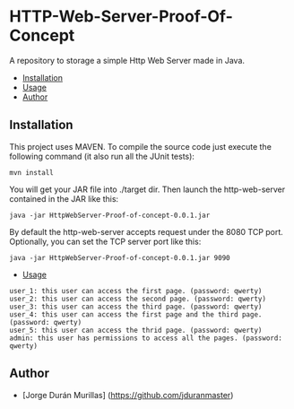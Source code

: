 # HTTP-Web-Server-Proof-Of-Concept
A repository to storage a simple Http Web Server made in Java.

- [Installation](#installation)
- [Usage](#usage)
- [Author](#author)

## Installation

This project uses MAVEN. To compile the source code just execute the following command (it also run all the JUnit tests):
```shell
mvn install
```

You will get your JAR file into ./target dir. Then launch the http-web-server contained in the JAR like this:

```shell
java -jar HttpWebServer-Proof-of-concept-0.0.1.jar
```

By default the http-web-server accepts request under the 8080 TCP port. Optionally, you can set the TCP server port like this:

```shell
java -jar HttpWebServer-Proof-of-concept-0.0.1.jar 9090
```

- [Usage](#usage)

```text
user_1: this user can access the first page. (password: qwerty)
user_2: this user can access the second page. (password: qwerty)
user_3: this user can access the third page. (password: qwerty)
user_4: this user can access the first page and the third page. (password: qwerty)
user_5: this user can access the thrid page. (password: qwerty)
admin: this user has permissions to access all the pages. (password: qwerty)
```
## Author

* [Jorge Durán Murillas] (https://github.com/jduranmaster)